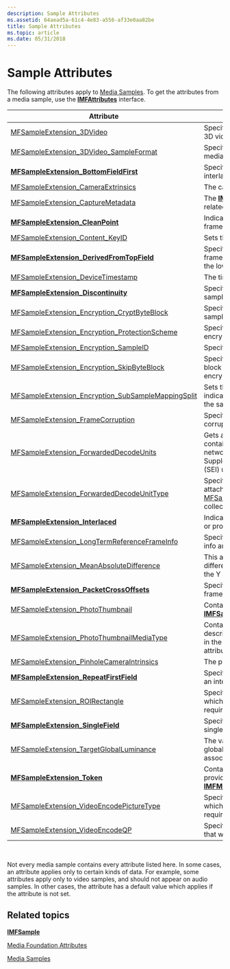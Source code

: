 ```yaml
---
description: Sample Attributes
ms.assetid: 64aead5a-61c4-4e83-a556-af33e0aa82be
title: Sample Attributes
ms.topic: article
ms.date: 05/31/2018
---
```


# Sample Attributes

The following attributes apply to [Media Samples](media-samples.md). To get the attributes from a media sample, use the [**IMFAttributes**](/windows/desktop/api/mfobjects/nn-mfobjects-imfattributes) interface.



| Attribute                                                                                                      | Description                                                                                                                                                                                                                                        |
|----------------------------------------------------------------------------------------------------------------|----------------------------------------------------------------------------------------------------------------------------------------------------------------------------------------------------------------------------------------------------|
| [MFSampleExtension\_3DVideo](mfsampleextension-3dvideo.md)                                                    | Specifies whether a media sample contains a 3D video frame.                                                                                                                                                                                        |
| [MFSampleExtension\_3DVideo\_SampleFormat](mfsampleextension-3dvideo-sampleformat.md)                         | Specifies how a 3D video frame is stored in a media sample.                                                                                                                                                                                        |
| [**MFSampleExtension\_BottomFieldFirst**](mfsampleextension-bottomfieldfirst-attribute.md)                    | Specifies the field dominance for an interlaced video frame.                                                                                                                                                                                       |
| [MFSampleExtension\_CameraExtrinsics](mfsampleextension-cameraextrinsics.md)                                  | The camera extrinsics for the sample.                                                                                                                                                                                                              |
| [MFSampleExtension\_CaptureMetadata](mfsampleextension-capturemetadata.md)                                    | The [**IMFAttributes**](/windows/desktop/api/mfobjects/nn-mfobjects-imfattributes) store for all the metadata related to the capture pipeline.                                                                                                                                             |
| [**MFSampleExtension\_CleanPoint**](mfsampleextension-cleanpoint-attribute.md)                                | Indicates whether a video sample is a key frame.                                                                                                                                                                                                   |
| [MFSampleExtension\_Content\_KeyID](mfsampleextension-content-keyid.md)                                       | Sets the Key ID for the sample.                                                                                                                                                                                                                    |
| [**MFSampleExtension\_DerivedFromTopField**](mfsampleextension-derivedfromtopfield-attribute.md)              | Specifies whether a deinterlaced video frame was derived from the upper field or the lower field.                                                                                                                                                  |
| [MFSampleExtension\_DeviceTimestamp](mfsampleextension-devicetimestamp.md)                                    | The time stamp from the device driver.                                                                                                                                                                                                             |
| [**MFSampleExtension\_Discontinuity**](mfsampleextension-discontinuity-attribute.md)                          | Specifies whether a media sample is the first sample after a gap in the stream.                                                                                                                                                                    |
| [MFSampleExtension\_Encryption\_CryptByteBlock](mfsampleextension-encryption-cryptbyteblock.md)               | Specifies the encrypted byte block size for sample-based pattern encryption.                                                                                                                                                                       |
| [MFSampleExtension\_Encryption\_ProtectionScheme](mfsampleextension-encryption-protectionscheme.md)           | Specifies the protection scheme for encrypted samples.                                                                                                                                                                                             |
| [MFSampleExtension\_Encryption\_SampleID](mfsampleextension-encryption-sampleid.md)                           | Specifies the ID of an encrypted sample.                                                                                                                                                                                                           |
| [MFSampleExtension\_Encryption\_SkipByteBlock](mfsampleextension-encryption-skipbyteblock.md)                 | Specifies the clear (non-encrypted) byte block size for sample-based pattern encryption.                                                                                                                                                           |
| [MFSampleExtension\_Encryption\_SubSampleMappingSplit](mfsampleextension-encryption-subsamplemappingsplit.md) | Sets the sub-sample mapping for the sample indicating the clear and encrypted bytes in the sample data.                                                                                                                                            |
| [MFSampleExtension\_FrameCorruption](mfsampleextension-framecorruption.md)                                    | Specifies whether a video frame is corrupted.                                                                                                                                                                                                      |
| [MFSampleExtension\_ForwardedDecodeUnits](mfsampleextension-forwardeddecodeunits.md)                          | Gets an object of type [**IMFCollection**](/windows/desktop/api/mfobjects/nn-mfobjects-imfcollection) containing [**IMFSample**](/windows/desktop/api/mfobjects/nn-mfobjects-imfsample) objects which contain network abstraction layer units (NALUs) and Supplemental Enhancement Information (SEI) units forwarded by a decoder. |
| [MFSampleExtension\_ForwardedDecodeUnitType](mfsampleextension-forwardeddecodeunittype.md)                    | Specifies the type, NALU or SEI, of a unit attached to an [**IMFSample**](/windows/desktop/api/mfobjects/nn-mfobjects-imfsample) in a [MFSampleExtension\_ForwardedDecodeUnits](mfsampleextension-forwardeddecodeunits.md) collection.                                                    |
| [**MFSampleExtension\_Interlaced**](mfsampleextension-interlaced-attribute.md)                                | Indicates whether a video frame is interlaced or progressive.                                                                                                                                                                                      |
| [MFSampleExtension\_LongTermReferenceFrameInfo](mfsampleextension-longtermreferenceframeinfo.md)              | Specifies Long Term Reference (LTR) frame info and is returned on the output sample.                                                                                                                                                               |
| [MFSampleExtension\_MeanAbsoluteDifference](mfsampleextension-meanabsolutedifference.md)                      | This attribute returns the mean absolute difference (MAD) across all macro-blocks in the Y plane.                                                                                                                                                  |
| [**MFSampleExtension\_PacketCrossOffsets**](mfsampleextension-packetcrossoffsets-attribute.md)                | Specifies the payload boundaries for a frame. This applies to encrypted samples.                                                                                                                                                                   |
| [MFSampleExtension\_PhotoThumbnail](mfsampleextension-photothumbnail.md)                                      | Contains the photo thumbnail of a [**IMFSample**](/windows/desktop/api/mfobjects/nn-mfobjects-imfsample).                                                                                                                                                                                  |
| [MFSampleExtension\_PhotoThumbnailMediaType](mfsampleextension-photothumbnailmediatype.md)                    | Contains the [**IMFMediaType**](/windows/desktop/api/mfobjects/nn-mfobjects-imfmediatype) which describes the image format type contained in the [MFSampleExtension\_PhotoThumbnail](mfsampleextension-photothumbnail.md) attribute.                                                      |
| [MFSampleExtension\_PinholeCameraIntrinsics](mfsampleextension-pinholecameraintrinsics.md)                    | The pinhole camera intrinsics for the sample.                                                                                                                                                                                                      |
| [**MFSampleExtension\_RepeatFirstField**](mfsampleextension-repeatfirstfield-attribute.md)                    | Specifies whether to repeat the first field in an interlaced frame.                                                                                                                                                                                |
| [MFSampleExtension\_ROIRectangle](mfsampleextension-roirectangle.md)                                          | Specifies the bounds of the region of interest which indicates the region of the frame that requires different quality.                                                                                                                            |
| [**MFSampleExtension\_SingleField**](mfsampleextension-singlefield-attribute.md)                              | Specifies whether a video sample contains a single field or two interleaved fields                                                                                                                                                                 |
| [MFSampleExtension\_TargetGlobalLuminance](mfsampleextension-targetgloballuminance.md)                        | The value in Nits that specifies the targeted global backlight luminance for the associated video frame.                                                                                                                                           |
| [**MFSampleExtension\_Token**](mfsampleextension-token-attribute.md)                                          | Contains a pointer to the token that was provided to the [**IMFMediaStream::RequestSample**](/windows/desktop/api/mfidl/nf-mfidl-imfmediastream-requestsample) method.                                                                                                             |
| [MFSampleExtension\_VideoEncodePictureType](mfsampleextension-videoencodepicturetype.md)                      | Specifies the bounds of the region of interest which indicates the region of the frame that requires different quality.                                                                                                                            |
| [MFSampleExtension\_VideoEncodeQP](mfsampleextension-videoencodeqp.md)                                        | Specifies the quantization parameter (QP) that was used to encode a video sample.                                                                                                                                                                  |



 

Not every media sample contains every attribute listed here. In some cases, an attribute applies only to certain kinds of data. For example, some attributes apply only to video samples, and should not appear on audio samples. In other cases, the attribute has a default value which applies if the attribute is not set.

## Related topics

<dl> <dt>

[**IMFSample**](/windows/desktop/api/mfobjects/nn-mfobjects-imfsample)
</dt> <dt>

[Media Foundation Attributes](media-foundation-attributes.md)
</dt> <dt>

[Media Samples](media-samples.md)
</dt> </dl>

 

 



